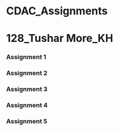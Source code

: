 # CDAC_Assignments
# 128_Tushar More_KH 

### Assignment 1
### Assignment 2
### Assignment 3
### Assignment 4
### Assignment 5
